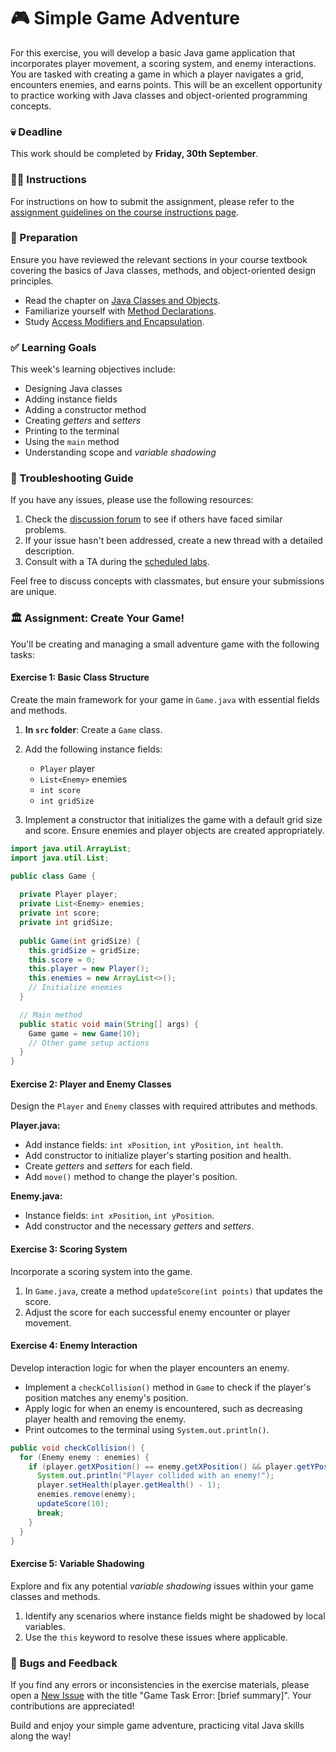 # 🎮 Simple Game Adventure

For this exercise, you will develop a basic Java game application that incorporates player movement, a scoring system, and enemy interactions. You are tasked with creating a game in which a player navigates a grid, encounters enemies, and earns points. This will be an excellent opportunity to practice working with Java classes and object-oriented programming concepts.

### 💀 Deadline
This work should be completed by **Friday, 30th September**.

### 👩‍🏫 Instructions
For instructions on how to submit the assignment, please refer to the [assignment guidelines on the course instructions page](https://course-instructions-link).

### 📝 Preparation
Ensure you have reviewed the relevant sections in your course textbook covering the basics of Java classes, methods, and object-oriented design principles.

- Read the chapter on [Java Classes and Objects](https://docs.oracle.com/javase/tutorial/java/javaOO/index.html).
- Familiarize yourself with [Method Declarations](https://docs.oracle.com/javase/tutorial/java/javaOO/methods.html).
- Study [Access Modifiers and Encapsulation](https://docs.oracle.com/javase/tutorial/java/javaOO/accesscontrol.html).

### ✅ Learning Goals

This week's learning objectives include:
* Designing Java classes
* Adding instance fields
* Adding a constructor method
* Creating *getters* and *setters*
* Printing to the terminal
* Using the `main` method
* Understanding scope and *variable shadowing*

### 🚨 Troubleshooting Guide
If you have any issues, please use the following resources:

1. Check the [discussion forum](https://forum-link) to see if others have faced similar problems.
2. If your issue hasn't been addressed, create a new thread with a detailed description.
3. Consult with a TA during the [scheduled labs](https://lab-schedule-link).

Feel free to discuss concepts with classmates, but ensure your submissions are unique.

### 🏛 Assignment: Create Your Game!

You'll be creating and managing a small adventure game with the following tasks:

#### Exercise 1: Basic Class Structure
Create the main framework for your game in `Game.java` with essential fields and methods.

1. **In `src` folder**: Create a `Game` class.
2. Add the following instance fields:
   - `Player` player
   - `List<Enemy>` enemies
   - `int score`
   - `int gridSize`

3. Implement a constructor that initializes the game with a default grid size and score. Ensure enemies and player objects are created appropriately.

```java
import java.util.ArrayList;
import java.util.List;

public class Game {
  
  private Player player;
  private List<Enemy> enemies;
  private int score;
  private int gridSize;
 
  public Game(int gridSize) {
    this.gridSize = gridSize;
    this.score = 0;
    this.player = new Player();
    this.enemies = new ArrayList<>();
    // Initialize enemies
  }

  // Main method
  public static void main(String[] args) {
    Game game = new Game(10);
    // Other game setup actions
  }
}
```

#### Exercise 2: Player and Enemy Classes
Design the `Player` and `Enemy` classes with required attributes and methods.

**Player.java:**

- Add instance fields: `int xPosition`, `int yPosition`, `int health`.
- Add constructor to initialize player's starting position and health.
- Create *getters* and *setters* for each field.
- Add `move()` method to change the player's position.

**Enemy.java:**

- Instance fields: `int xPosition`, `int yPosition`.
- Add constructor and the necessary *getters* and *setters*.

#### Exercise 3: Scoring System
Incorporate a scoring system into the game.

1. In `Game.java`, create a method `updateScore(int points)` that updates the score.
2. Adjust the score for each successful enemy encounter or player movement.

#### Exercise 4: Enemy Interaction
Develop interaction logic for when the player encounters an enemy.

- Implement a `checkCollision()` method in `Game` to check if the player's position matches any enemy's position.
- Apply logic for when an enemy is encountered, such as decreasing player health and removing the enemy.
- Print outcomes to the terminal using `System.out.println()`.

```java
public void checkCollision() {
  for (Enemy enemy : enemies) {
    if (player.getXPosition() == enemy.getXPosition() && player.getYPosition() == enemy.getYPosition()) {
      System.out.println("Player collided with an enemy!");
      player.setHealth(player.getHealth() - 1);
      enemies.remove(enemy);
      updateScore(10);
      break;
    }
  }
}
```

#### Exercise 5: Variable Shadowing
Explore and fix any potential *variable shadowing* issues within your game classes and methods.

1. Identify any scenarios where instance fields might be shadowed by local variables.
2. Use the `this` keyword to resolve these issues where applicable.

### 🐞 Bugs and Feedback
If you find any errors or inconsistencies in the exercise materials, please open a [New Issue](https://issue-tracker-link) with the title "Game Task Error: [brief summary]". Your contributions are appreciated!

Build and enjoy your simple game adventure, practicing vital Java skills along the way!